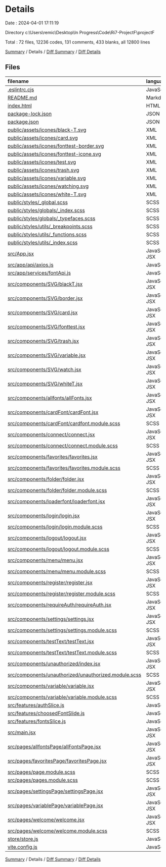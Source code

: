 # Details

Date : 2024-04-01 17:11:19

Directory c:\\Users\\remic\\Desktop\\In Progress\\Code\\Ri7-ProjectF\\projectF

Total : 72 files,  12236 codes, 131 comments, 433 blanks, all 12800 lines

[Summary](results.md) / Details / [Diff Summary](diff.md) / [Diff Details](diff-details.md)

## Files
| filename | language | code | comment | blank | total |
| :--- | :--- | ---: | ---: | ---: | ---: |
| [.eslintrc.cjs](/.eslintrc.cjs) | JavaScript | 20 | 0 | 1 | 21 |
| [README.md](/README.md) | Markdown | 7 | 0 | 5 | 12 |
| [index.html](/index.html) | HTML | 13 | 0 | 1 | 14 |
| [package-lock.json](/package-lock.json) | JSON | 8,416 | 0 | 1 | 8,417 |
| [package.json](/package.json) | JSON | 40 | 0 | 1 | 41 |
| [public/assets/icones/black-T.svg](/public/assets/icones/black-T.svg) | XML | 23 | 0 | 0 | 23 |
| [public/assets/icones/card.svg](/public/assets/icones/card.svg) | XML | 3 | 0 | 1 | 4 |
| [public/assets/icones/fonttest-border.svg](/public/assets/icones/fonttest-border.svg) | XML | 3 | 0 | 1 | 4 |
| [public/assets/icones/fonttest-icone.svg](/public/assets/icones/fonttest-icone.svg) | XML | 3 | 0 | 1 | 4 |
| [public/assets/icones/test.svg](/public/assets/icones/test.svg) | XML | 3 | 0 | 1 | 4 |
| [public/assets/icones/trash.svg](/public/assets/icones/trash.svg) | XML | 3 | 0 | 1 | 4 |
| [public/assets/icones/variable.svg](/public/assets/icones/variable.svg) | XML | 8 | 0 | 1 | 9 |
| [public/assets/icones/watching.svg](/public/assets/icones/watching.svg) | XML | 5 | 0 | 1 | 6 |
| [public/assets/icones/white-T.svg](/public/assets/icones/white-T.svg) | XML | 28 | 0 | 2 | 30 |
| [public/styles/_global.scss](/public/styles/_global.scss) | SCSS | 1 | 0 | 1 | 2 |
| [public/styles/globals/_index.scss](/public/styles/globals/_index.scss) | SCSS | 30 | 2 | 7 | 39 |
| [public/styles/globals/_typefaces.scss](/public/styles/globals/_typefaces.scss) | SCSS | 28 | 1 | 3 | 32 |
| [public/styles/utils/_breakpoints.scss](/public/styles/utils/_breakpoints.scss) | SCSS | 21 | 2 | 5 | 28 |
| [public/styles/utils/_functions.scss](/public/styles/utils/_functions.scss) | SCSS | 15 | 3 | 3 | 21 |
| [public/styles/utils/_index.scss](/public/styles/utils/_index.scss) | SCSS | 2 | 0 | 1 | 3 |
| [src/App.jsx](/src/App.jsx) | JavaScript JSX | 32 | 4 | 4 | 40 |
| [src/app/api/axios.js](/src/app/api/axios.js) | JavaScript | 4 | 0 | 2 | 6 |
| [src/app/services/fontApi.js](/src/app/services/fontApi.js) | JavaScript | 0 | 30 | 3 | 33 |
| [src/components/SVG/blackT.jsx](/src/components/SVG/blackT.jsx) | JavaScript JSX | 33 | 0 | 1 | 34 |
| [src/components/SVG/border.jsx](/src/components/SVG/border.jsx) | JavaScript JSX | 7 | 0 | 1 | 8 |
| [src/components/SVG/card.jsx](/src/components/SVG/card.jsx) | JavaScript JSX | 7 | 0 | 1 | 8 |
| [src/components/SVG/fonttest.jsx](/src/components/SVG/fonttest.jsx) | JavaScript JSX | 10 | 0 | 1 | 11 |
| [src/components/SVG/trash.jsx](/src/components/SVG/trash.jsx) | JavaScript JSX | 13 | 0 | 3 | 16 |
| [src/components/SVG/variable.jsx](/src/components/SVG/variable.jsx) | JavaScript JSX | 18 | 0 | 1 | 19 |
| [src/components/SVG/watch.jsx](/src/components/SVG/watch.jsx) | JavaScript JSX | 23 | 0 | 1 | 24 |
| [src/components/SVG/whiteT.jsx](/src/components/SVG/whiteT.jsx) | JavaScript JSX | 33 | 0 | 1 | 34 |
| [src/components/allfonts/allFonts.jsx](/src/components/allfonts/allFonts.jsx) | JavaScript JSX | 116 | 3 | 14 | 133 |
| [src/components/cardFont/cardFont.jsx](/src/components/cardFont/cardFont.jsx) | JavaScript JSX | 195 | 8 | 17 | 220 |
| [src/components/cardFont/cardfont.module.scss](/src/components/cardFont/cardfont.module.scss) | SCSS | 146 | 3 | 26 | 175 |
| [src/components/connect/connect.jsx](/src/components/connect/connect.jsx) | JavaScript JSX | 83 | 2 | 9 | 94 |
| [src/components/connect/connect.module.scss](/src/components/connect/connect.module.scss) | SCSS | 97 | 0 | 11 | 108 |
| [src/components/favorites/favorites.jsx](/src/components/favorites/favorites.jsx) | JavaScript JSX | 120 | 13 | 15 | 148 |
| [src/components/favorites/favorites.module.scss](/src/components/favorites/favorites.module.scss) | SCSS | 139 | 2 | 15 | 156 |
| [src/components/folder/folder.jsx](/src/components/folder/folder.jsx) | JavaScript JSX | 152 | 9 | 17 | 178 |
| [src/components/folder/folder.module.scss](/src/components/folder/folder.module.scss) | SCSS | 166 | 4 | 18 | 188 |
| [src/components/loaderfont/loaderfont.jsx](/src/components/loaderfont/loaderfont.jsx) | JavaScript JSX | 23 | 0 | 3 | 26 |
| [src/components/login/login.jsx](/src/components/login/login.jsx) | JavaScript JSX | 32 | 0 | 3 | 35 |
| [src/components/login/login.module.scss](/src/components/login/login.module.scss) | SCSS | 112 | 1 | 12 | 125 |
| [src/components/logout/logout.jsx](/src/components/logout/logout.jsx) | JavaScript JSX | 19 | 0 | 3 | 22 |
| [src/components/logout/logout.module.scss](/src/components/logout/logout.module.scss) | SCSS | 7 | 0 | 2 | 9 |
| [src/components/menu/menu.jsx](/src/components/menu/menu.jsx) | JavaScript JSX | 37 | 0 | 2 | 39 |
| [src/components/menu/menu.module.scss](/src/components/menu/menu.module.scss) | SCSS | 104 | 0 | 10 | 114 |
| [src/components/register/register.jsx](/src/components/register/register.jsx) | JavaScript JSX | 226 | 4 | 20 | 250 |
| [src/components/register/register.module.scss](/src/components/register/register.module.scss) | SCSS | 167 | 0 | 16 | 183 |
| [src/components/requireAuth/requireAuth.jsx](/src/components/requireAuth/requireAuth.jsx) | JavaScript JSX | 7 | 0 | 3 | 10 |
| [src/components/settings/settings.jsx](/src/components/settings/settings.jsx) | JavaScript JSX | 238 | 10 | 18 | 266 |
| [src/components/settings/settings.module.scss](/src/components/settings/settings.module.scss) | SCSS | 137 | 0 | 19 | 156 |
| [src/components/testText/testText.jsx](/src/components/testText/testText.jsx) | JavaScript JSX | 121 | 2 | 10 | 133 |
| [src/components/testText/testText.module.scss](/src/components/testText/testText.module.scss) | SCSS | 124 | 2 | 13 | 139 |
| [src/components/unauthorized/index.jsx](/src/components/unauthorized/index.jsx) | JavaScript JSX | 9 | 0 | 2 | 11 |
| [src/components/unauthorized/unauthorized.module.scss](/src/components/unauthorized/unauthorized.module.scss) | SCSS | 0 | 0 | 1 | 1 |
| [src/components/variable/variable.jsx](/src/components/variable/variable.jsx) | JavaScript JSX | 144 | 0 | 10 | 154 |
| [src/components/variable/variable.module.scss](/src/components/variable/variable.module.scss) | SCSS | 200 | 20 | 31 | 251 |
| [src/features/authSlice.js](/src/features/authSlice.js) | JavaScript | 29 | 0 | 4 | 33 |
| [src/features/choosedFontSlide.js](/src/features/choosedFontSlide.js) | JavaScript | 19 | 0 | 4 | 23 |
| [src/features/fontsSlice.js](/src/features/fontsSlice.js) | JavaScript | 33 | 0 | 5 | 38 |
| [src/main.jsx](/src/main.jsx) | JavaScript JSX | 13 | 2 | 2 | 17 |
| [src/pages/allfontsPage/allFontsPage.jsx](/src/pages/allfontsPage/allFontsPage.jsx) | JavaScript JSX | 18 | 0 | 2 | 20 |
| [src/pages/favoritesPage/favoritesPage.jsx](/src/pages/favoritesPage/favoritesPage.jsx) | JavaScript JSX | 18 | 0 | 2 | 20 |
| [src/pages/page.module.scss](/src/pages/page.module.scss) | SCSS | 7 | 0 | 2 | 9 |
| [src/pages/pages.module.scss](/src/pages/pages.module.scss) | SCSS | 4 | 0 | 1 | 5 |
| [src/pages/settingsPage/settingsPage.jsx](/src/pages/settingsPage/settingsPage.jsx) | JavaScript JSX | 16 | 0 | 2 | 18 |
| [src/pages/variablePage/variablePage.jsx](/src/pages/variablePage/variablePage.jsx) | JavaScript JSX | 18 | 0 | 2 | 20 |
| [src/pages/welcome/welcome.jsx](/src/pages/welcome/welcome.jsx) | JavaScript JSX | 100 | 1 | 8 | 109 |
| [src/pages/welcome/welcome.module.scss](/src/pages/welcome/welcome.module.scss) | SCSS | 171 | 2 | 18 | 191 |
| [store/store.js](/store/store.js) | JavaScript | 11 | 0 | 2 | 13 |
| [vite.config.js](/vite.config.js) | JavaScript | 6 | 1 | 2 | 9 |

[Summary](results.md) / Details / [Diff Summary](diff.md) / [Diff Details](diff-details.md)